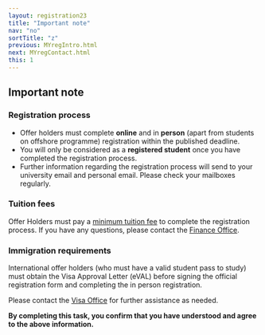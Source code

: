 ```yaml
---
layout: registration23
title: "Important note"
nav: "no"
sortTitle: "z"
previous: MYregIntro.html
next: MYregContact.html
this: 1
---
```


## Important note

### Registration process

- Offer holders must complete **online** and in **person** (apart from students on offshore programme) registration within the published deadline.
- You will only be considered as a **registered student** once you have completed the registration process.
- Further information regarding the registration process will send to your university email and personal email. Please check your mailboxes regularly.




### Tuition fees

Offer Holders must pay a [minimum tuition fee](https://www.nottingham.edu.my/Study/Offer-holders/Paying-your-fees/Paying-your-fees.aspx) to complete the registration process.  If you have any questions, please contact the [Finance Office](mailto:Finance-Office@nottingham.edu.my).


### Immigration requirements

International offer holders (who must have a valid student pass to study) must obtain the Visa Approval Letter (eVAL) before signing the official registration form and completing the in person registration.

Please contact the [Visa Office](mailto:apply.visa@nottingham.edu.my) for further assistance as needed.


**By completing this task, you confirm that you have understood and agree to the above information.**

<!--
----

<div id="buttons">
  <a class="btn btn-primary" type="submit" href="{{page.next}}">Continue</a>
</div>
-->

